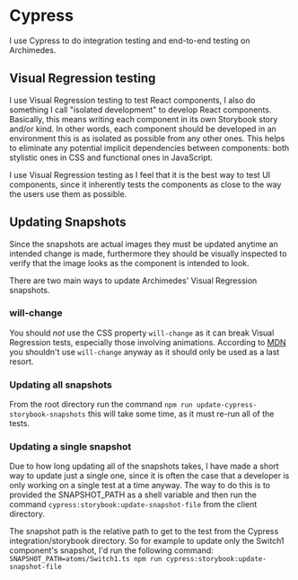 # Cypress

I use Cypress to do integration testing and end-to-end testing on Archimedes.

## Visual Regression testing

I use Visual Regression testing to test React components, I also do something
I call "isolated development" to develop React components. Basically, this means
writing each component in its own Storybook story and/or kind. In other words,
each component should be developed in an environment this is as isolated as
possible from any other ones. This helps to eliminate any potential implicit
dependencies between components: both stylistic ones in CSS and functional ones
in JavaScript.

I use Visual Regression testing as I feel that it is the best way to test
UI components, since it inherently tests the components as close to the way
the users use them as possible.

## Updating Snapshots

Since the snapshots are actual images they must be updated anytime an intended
change is made, furthermore they should be visually inspected to verify that
the image looks as the component is intended to look.

There are two main ways to update Archimedes' Visual Regression snapshots.

### will-change

You should _not_ use the CSS property `will-change` as it can break Visual
Regression tests, especially those involving animations. According to [MDN](https://developer.mozilla.org/en-US/docs/Web/CSS/will-change) you shouldn't use `will-change` anyway as it should only be used
as a last resort.

### Updating all snapshots

From the root directory run the command `npm run update-cypress-storybook-snapshots`
this will take some time, as it must re-run all of the tests.

### Updating a single snapshot

Due to how long updating all of the snapshots takes, I have made a short way
to update just a single one, since it is often the case that a developer is
only working on a single test at a time anyway. The way to do this is to
provided the SNAPSHOT_PATH as a shell variable and then run the command
`cypress:storybook:update-snapshot-file` from the client directory.

The snapshot path is the relative path to get to the test from the Cypress
integration/storybook directory. So for example to update only the Switch1
component's snapshot, I'd run the following command:
`SNAPSHOT_PATH=atoms/Switch1.ts npm run cypress:storybook:update-snapshot-file`
